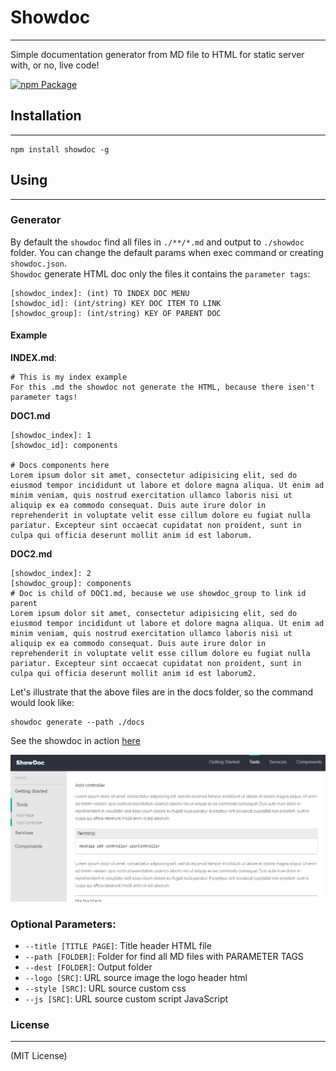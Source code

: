 
# Showdoc
-------

Simple documentation generator from MD file to HTML for static server with, or no, live code!

[![npm Package](https://img.shields.io/npm/v/showdoc.svg?style=flat-square)](https://www.npmjs.org/package/showdoc)

## Installation
-------

```
npm install showdoc -g
```

## Using
-------

### Generator

By default the `showdoc` find all files in `./**/*.md` and output to `./showdoc` folder. You can change the default params when exec command or creating `showdoc.json`.  
`Showdoc` generate HTML doc only the files it contains the `parameter tags`:  

```
[showdoc_index]: (int) TO INDEX DOC MENU
[showdoc_id]: (int/string) KEY DOC ITEM TO LINK
[showdoc_group]: (int/string) KEY OF PARENT DOC

```

#### Example

**INDEX.md**:
```
# This is my index example
For this .md the showdoc not generate the HTML, because there isen't parameter tags!
```
**DOC1.md**
```
[showdoc_index]: 1
[showdoc_id]: components

# Docs components here
Lorem ipsum dolor sit amet, consectetur adipisicing elit, sed do eiusmod tempor incididunt ut labore et dolore magna aliqua. Ut enim ad minim veniam, quis nostrud exercitation ullamco laboris nisi ut aliquip ex ea commodo consequat. Duis aute irure dolor in reprehenderit in voluptate velit esse cillum dolore eu fugiat nulla pariatur. Excepteur sint occaecat cupidatat non proident, sunt in culpa qui officia deserunt mollit anim id est laborum.
```
**DOC2.md**
```
[showdoc_index]: 2
[showdoc_group]: components
# Doc is child of DOC1.md, because we use showdoc_group to link id parent
Lorem ipsum dolor sit amet, consectetur adipisicing elit, sed do eiusmod tempor incididunt ut labore et dolore magna aliqua. Ut enim ad minim veniam, quis nostrud exercitation ullamco laboris nisi ut aliquip ex ea commodo consequat. Duis aute irure dolor in reprehenderit in voluptate velit esse cillum dolore eu fugiat nulla pariatur. Excepteur sint occaecat cupidatat non proident, sunt in culpa qui officia deserunt mollit anim id est laborum2.
```

Let's illustrate that the above files are in the docs folder, so the command would look like:

```
showdoc generate --path ./docs
```

See the showdoc in action [here](https://github.com/fabiorogeriosj/mockapp/tree/master/docs)

![Example](example.png)

### Optional Parameters:

- `--title [TITLE PAGE]`:  Title header HTML file
- `--path [FOLDER]`:  Folder for find all MD files with PARAMETER TAGS
- `--dest [FOLDER]`:  Output folder
- `--logo [SRC]`:  URL source image the logo header html
- `--style [SRC]`:  URL source custom css
- `--js [SRC]`:  URL source custom script JavaScript


### License
-------

(MIT License)

